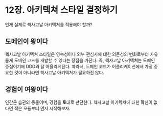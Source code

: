 # 12장. 아키텍쳐 스타일 결정하기

언제 실제로 헥사고날 아키텍쳐를 적용해야 할까?

## 도메인이 왕이다

헥사고날 아키텍쳐 스타일은 영속성이나 외부 관심사에 대한 의존성의 변화로부터
자유롭게 도메인 코드를 개발할 수 있다는 장점을 가진다.
즉, 헥사고날 아키텍쳐는 도메인 중심이기에 DDD와 잘 어울리게된다.
따라서, 도메인 코드가 어플리케이션에서 가장 중요한 것이 아니라면 헥사고날 아키텍쳐가 필요하진 않다.

## 경험이 여왕이다

인간은 습관의 동물이며, 경험을 토대로 판단한다.
헥사고날 아키텍쳐에 대한 확신이 없다면 작은 모듈부터 먼저 시작해보자.